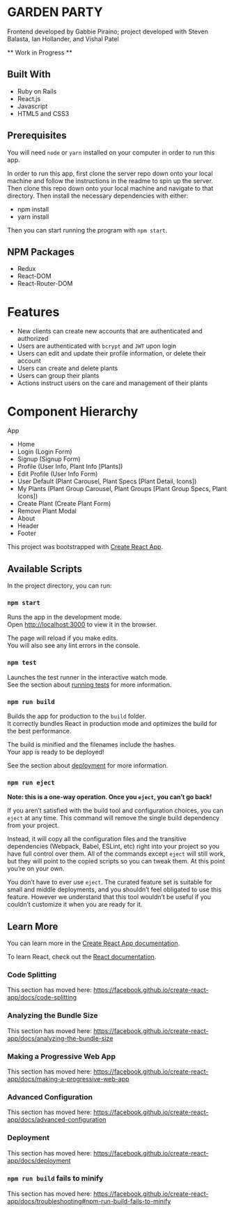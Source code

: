 # GARDEN PARTY
Frontend developed by Gabbie Piraino; project developed with Steven Balasta, Ian Hollander, and Vishal Patel

** Work in Progress **

## Built With
- Ruby on Rails
- React.js
- Javascript
- HTML5 and CSS3

## Prerequisites

You will need `node` or `yarn` installed on your computer in order to run this app.

In order to run this app, first clone the server repo down onto your local machine and follow the instructions in the readme to spin up the server. Then clone this repo down onto your local machine and navigate to that directory. Then install the necessary dependencies with either:

- npm install
- yarn install

Then you can start running the program with `npm start`.

## NPM Packages
- Redux
- React-DOM
- React-Router-DOM

# Features
- New clients can create new accounts that are authenticated and authorized
- Users are authenticated with `bcrypt` and `JWT` upon login  
- Users can edit and update their profile information, or delete their account
- Users can create and delete plants
- Users can group their plants
- Actions instruct users on the care and management of their plants

# Component Hierarchy

App
- Home
- Login (Login Form)
- Signup (Signup Form)
- Profile (User Info, Plant Info [Plants])
- Edit Profile (User Info Form)
- User Default (Plant Carousel, Plant Specs [Plant Detail, Icons])
- My Plants (Plant Group Carousel, Plant Groups [Plant Group Specs, Plant Icons])
- Create Plant (Create Plant Form)
- Remove Plant Modal
- About
- Header
- Footer


This project was bootstrapped with [Create React App](https://github.com/facebook/create-react-app).

## Available Scripts

In the project directory, you can run:

### `npm start`

Runs the app in the development mode.<br>
Open [http://localhost:3000](http://localhost:3000) to view it in the browser.

The page will reload if you make edits.<br>
You will also see any lint errors in the console.

### `npm test`

Launches the test runner in the interactive watch mode.<br>
See the section about [running tests](https://facebook.github.io/create-react-app/docs/running-tests) for more information.

### `npm run build`

Builds the app for production to the `build` folder.<br>
It correctly bundles React in production mode and optimizes the build for the best performance.

The build is minified and the filenames include the hashes.<br>
Your app is ready to be deployed!

See the section about [deployment](https://facebook.github.io/create-react-app/docs/deployment) for more information.

### `npm run eject`

**Note: this is a one-way operation. Once you `eject`, you can’t go back!**

If you aren’t satisfied with the build tool and configuration choices, you can `eject` at any time. This command will remove the single build dependency from your project.

Instead, it will copy all the configuration files and the transitive dependencies (Webpack, Babel, ESLint, etc) right into your project so you have full control over them. All of the commands except `eject` will still work, but they will point to the copied scripts so you can tweak them. At this point you’re on your own.

You don’t have to ever use `eject`. The curated feature set is suitable for small and middle deployments, and you shouldn’t feel obligated to use this feature. However we understand that this tool wouldn’t be useful if you couldn’t customize it when you are ready for it.

## Learn More

You can learn more in the [Create React App documentation](https://facebook.github.io/create-react-app/docs/getting-started).

To learn React, check out the [React documentation](https://reactjs.org/).

### Code Splitting

This section has moved here: https://facebook.github.io/create-react-app/docs/code-splitting

### Analyzing the Bundle Size

This section has moved here: https://facebook.github.io/create-react-app/docs/analyzing-the-bundle-size

### Making a Progressive Web App

This section has moved here: https://facebook.github.io/create-react-app/docs/making-a-progressive-web-app

### Advanced Configuration

This section has moved here: https://facebook.github.io/create-react-app/docs/advanced-configuration

### Deployment

This section has moved here: https://facebook.github.io/create-react-app/docs/deployment

### `npm run build` fails to minify

This section has moved here: https://facebook.github.io/create-react-app/docs/troubleshooting#npm-run-build-fails-to-minify
